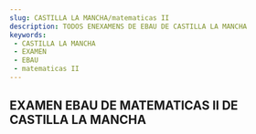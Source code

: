 ```yaml
---
slug: CASTILLA LA MANCHA/matematicas II
description: TODOS ENEXAMENS DE EBAU DE CASTILLA LA MANCHA
keywords:
 - CASTILLA LA MANCHA
 - EXAMEN
 - EBAU
 - matematicas II
---
```

## EXAMEN EBAU DE MATEMATICAS II DE CASTILLA LA MANCHA
